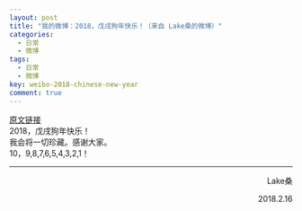 ```yaml
---
layout: post
title: "我的微博：2018，戊戌狗年快乐！（来自 Lake桑的微博）"
categories:
  - 日常
  - 微博
tags:
  - 日常
  - 微博
key: weibo-2018-chinese-new-year
comment: true
---
```

<a href="https://m.weibo.cn/status/4207838794580772">原文链接</a><br>
2018，戊戌狗年快乐！
<br />
我会将一切珍藏。感谢大家。
<br />
10，9,8,7,6,5,4,3,2,1！ ​
<br>
<!--more-->
<hr>
<p style="text-align:right;">Lake桑</p>
<p style="text-align:right;">2018.2.16</p>